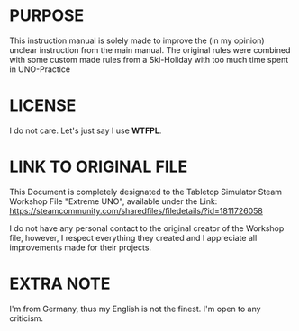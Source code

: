 PURPOSE
=======
This instruction manual is solely made to improve the (in my opinion) unclear instruction from the main manual. The original rules were combined with some custom made rules from a Ski-Holiday with too much time spent in UNO-Practice

LICENSE
=======
I do not care. Let's just say I use **WTFPL**.

LINK TO ORIGINAL FILE
=====================
This Document is completely designated to the Tabletop Simulator Steam Workshop File "Extreme UNO", available under the Link: https://steamcommunity.com/sharedfiles/filedetails/?id=1811726058

I do not have any personal contact to the original creator of the Workshop file, however, I respect everything they created and I appreciate all improvements made for their projects.

EXTRA NOTE
==========
I'm from Germany, thus my English is not the finest. I'm open to any criticism.
